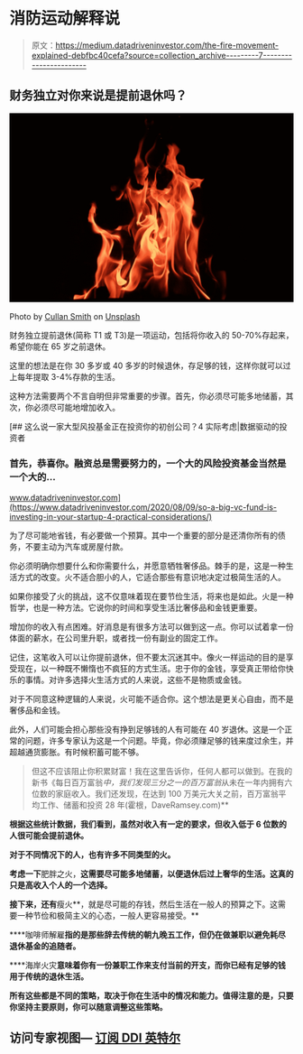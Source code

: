 # 消防运动解释说

> 原文：<https://medium.datadriveninvestor.com/the-fire-movement-explained-debfbc40cefa?source=collection_archive---------7----------------------->

## 财务独立对你来说是提前退休吗？

![](img/dc2a7230fd0076025f4947e762a3ed6d.png)

Photo by [Cullan Smith](https://unsplash.com/@cullansmith?utm_source=medium&utm_medium=referral) on [Unsplash](https://unsplash.com?utm_source=medium&utm_medium=referral)

财务独立提前退休(简称 T1 或 T3)是一项运动，包括将你收入的 50-70%存起来，希望你能在 65 岁之前退休。

这里的想法是在你 30 多岁或 40 多岁的时候退休，存足够的钱，这样你就可以过上每年提取 3-4%存款的生活。

这种方法需要两个不言自明但非常重要的步骤。首先，你必须尽可能多地储蓄，其次，你必须尽可能地增加收入。

[](https://www.datadriveninvestor.com/2020/08/09/so-a-big-vc-fund-is-investing-in-your-startup-4-practical-considerations/) [## 这么说一家大型风投基金正在投资你的初创公司？4 实际考虑|数据驱动的投资者

### 首先，恭喜你。融资总是需要努力的，一个大的风险投资基金当然是一个大的…

www.datadriveninvestor.com](https://www.datadriveninvestor.com/2020/08/09/so-a-big-vc-fund-is-investing-in-your-startup-4-practical-considerations/) 

为了尽可能地省钱，有必要做一个预算。其中一个重要的部分是还清你所有的债务，不要主动为汽车或房屋付款。

你必须明确你想要什么和你需要什么，并愿意牺牲奢侈品。棘手的是，这是一种生活方式的改变。火不适合胆小的人，它适合那些有意识地决定过极简生活的人。

如果你接受了火的挑战，这不仅意味着现在要节俭生活，将来也是如此。火是一种哲学，也是一种方法。它说你的时间和享受生活比奢侈品和金钱更重要。

增加你的收入有点困难。好消息是有很多方法可以做到这一点。你可以试着拿一份体面的薪水，在公司里升职，或者找一份有副业的固定工作。

记住，这笔收入可以让你提前退休，但不要太沉迷其中。像火一样运动的目的是享受现在，以一种既不懒惰也不疯狂的方式生活。忠于你的金钱，享受真正带给你快乐的事情。对许多选择火生活方式的人来说，这些不是物质或金钱。

对于不同意这种逻辑的人来说，火可能不适合你。这个想法是更关心自由，而不是奢侈品和金钱。

此外，人们可能会担心那些没有挣到足够钱的人有可能在 40 岁退休。这是一个正常的问题，许多专家认为这是一个问题。毕竟，你必须赚足够的钱来度过余生，并超越通货膨胀。有时候积蓄可能不够。

> 但这不应该阻止你积累财富！我在这里告诉你，任何人都可以做到。在我的新书《每日百万富翁[](https://www.daveramsey.com/store/product/everyday-millionaires-book-by-chris-hogan)*中，我们发现三分之一的百万富翁*从未在一年内拥有六位数的家庭收入。我们还发现，在达到 100 万美元大关之前，百万富翁平均工作、储蓄和投资 28 年(霍根，DaveRamsey.com)**

**根据这些统计数据，我们看到，虽然对收入有一定的要求，但收入低于 6 位数的人很可能会提前退休。**

**对于不同情况下的人，也有许多不同类型的火。**

**考虑一下**肥胖之火，**这需要尽可能多地储蓄，以便退休后过上奢华的生活。这真的只是高收入个人的一个选择。**

**接下来，还有**瘦火**，就是尽可能的存钱，然后生活在一般人的预算之下。这需要一种节俭和极简主义的心态，一般人更容易接受。**

****咖啡师解雇**指的是那些辞去传统的朝九晚五工作，但仍在做兼职以避免耗尽退休基金的追随者。**

****海岸火灾**意味着你有一份兼职工作来支付当前的开支，而你已经有足够的钱用于传统的退休生活。**

**所有这些都是不同的策略，取决于你在生活中的情况和能力。值得注意的是，只要你坚持主要原则，你可以随意调整这些策略。**

## **访问专家视图— [订阅 DDI 英特尔](https://datadriveninvestor.com/ddi-intel)**